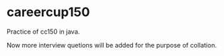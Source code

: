 careercup150
============

Practice of cc150 in java.

Now more interview quetions will be added for the purpose of
collation.
